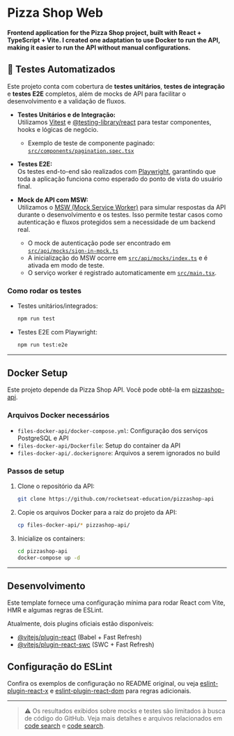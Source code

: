 # Pizza Shop Web

#### Frontend application for the Pizza Shop project, built with React + TypeScript + Vite. I created one adaptation to use Docker to run the API, making it easier to run the API without manual configurations.

## 🧪 Testes Automatizados

Este projeto conta com cobertura de **testes unitários**, **testes de integração** e **testes E2E** completos, além de mocks de API para facilitar o desenvolvimento e a validação de fluxos.

- **Testes Unitários e de Integração:**  
  Utilizamos [Vitest](https://vitest.dev/) e [@testing-library/react](https://testing-library.com/) para testar componentes, hooks e lógicas de negócio.
  - Exemplo de teste de componente paginado: [`src/components/pagination.spec.tsx`](src/components/pagination.spec.tsx)

- **Testes E2E:**  
  Os testes end-to-end são realizados com [Playwright](https://playwright.dev/), garantindo que toda a aplicação funciona como esperado do ponto de vista do usuário final.

- **Mock de API com MSW:**  
  Utilizamos o [MSW (Mock Service Worker)](https://mswjs.io/) para simular respostas da API durante o desenvolvimento e os testes. Isso permite testar casos como autenticação e fluxos protegidos sem a necessidade de um backend real.
    - O mock de autenticação pode ser encontrado em [`src/api/mocks/sign-in-mock.ts`](src/api/mocks/sign-in-mock.ts)
    - A inicialização do MSW ocorre em [`src/api/mocks/index.ts`](src/api/mocks/index.ts) e é ativada em modo de teste.
    - O serviço worker é registrado automaticamente em [`src/main.tsx`](src/main.tsx).

### Como rodar os testes

- Testes unitários/integrados:
  ```bash
  npm run test
  ```
- Testes E2E com Playwright:
  ```bash
  npm run test:e2e
  ```

---

## Docker Setup

Este projeto depende da Pizza Shop API. Você pode obtê-la em [pizzashop-api](https://github.com/rocketseat-education/pizzashop-api).

### Arquivos Docker necessários

- `files-docker-api/docker-compose.yml`: Configuração dos serviços PostgreSQL e API
- `files-docker-api/Dockerfile`: Setup do container da API
- `files-docker-api/.dockerignore`: Arquivos a serem ignorados no build

### Passos de setup

1. Clone o repositório da API:
   ```bash
   git clone https://github.com/rocketseat-education/pizzashop-api
   ```

2. Copie os arquivos Docker para a raiz do projeto da API:
   ```bash
   cp files-docker-api/* pizzashop-api/
   ```

3. Inicialize os containers:
   ```bash
   cd pizzashop-api
   docker-compose up -d
   ```

---

## Desenvolvimento

Este template fornece uma configuração mínima para rodar React com Vite, HMR e algumas regras de ESLint.

Atualmente, dois plugins oficiais estão disponíveis:
- [@vitejs/plugin-react](https://github.com/vitejs/vite-plugin-react/blob/main/packages/plugin-react) (Babel + Fast Refresh)
- [@vitejs/plugin-react-swc](https://github.com/vitejs/vite-plugin-react/blob/main/packages/plugin-react-swc) (SWC + Fast Refresh)

## Configuração do ESLint

Confira os exemplos de configuração no README original, ou veja [eslint-plugin-react-x](https://github.com/Rel1cx/eslint-react/tree/main/packages/plugins/eslint-plugin-react-x) e [eslint-plugin-react-dom](https://github.com/Rel1cx/eslint-react/tree/main/packages/plugins/eslint-plugin-react-dom) para regras adicionais.

---

> ⚠️ Os resultados exibidos sobre mocks e testes são limitados à busca de código do GitHub. Veja mais detalhes e arquivos relacionados em [code search](https://github.com/archiquito/pizzashop-web/search?q=mock) e [code search](https://github.com/archiquito/pizzashop-web/search?q=e2e).
